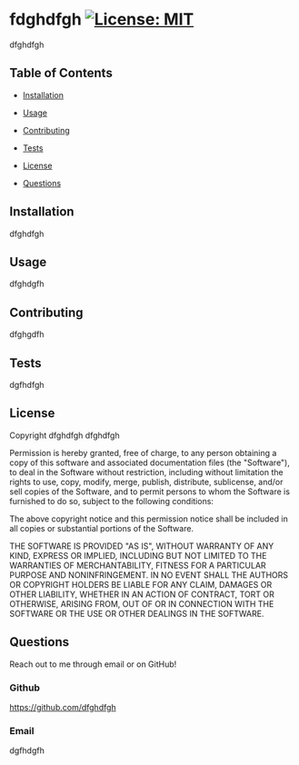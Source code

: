 # fdghdfgh [![License: MIT](https://img.shields.io/badge/License-MIT-yellow.svg)](https://opensource.org/licenses/MIT)

dfghdfgh

## Table of Contents

* [Installation](#installation)

* [Usage](#usage)

* [Contributing](#contributing)

* [Tests](#tests)

* [License](#license)

* [Questions](#questions)

## Installation

dfghdfgh

## Usage

dfghdgfh

## Contributing

dfghgdfh

## Tests

dgfhdfgh

## License

Copyright dfghdfgh dfghdfgh

Permission is hereby granted, free of charge, to any person obtaining a copy of this software and associated documentation files (the "Software"), to deal in the Software without restriction, including without limitation the rights to use, copy, modify, merge, publish, distribute, sublicense, and/or sell copies of the Software, and to permit persons to whom the Software is furnished to do so, subject to the following conditions:

The above copyright notice and this permission notice shall be included in all copies or substantial portions of the Software.

THE SOFTWARE IS PROVIDED "AS IS", WITHOUT WARRANTY OF ANY KIND, EXPRESS OR IMPLIED, INCLUDING BUT NOT LIMITED TO THE WARRANTIES OF MERCHANTABILITY, FITNESS FOR A PARTICULAR PURPOSE AND NONINFRINGEMENT. IN NO EVENT SHALL THE AUTHORS OR COPYRIGHT HOLDERS BE LIABLE FOR ANY CLAIM, DAMAGES OR OTHER LIABILITY, WHETHER IN AN ACTION OF CONTRACT, TORT OR OTHERWISE, ARISING FROM, OUT OF OR IN CONNECTION WITH THE SOFTWARE OR THE USE OR OTHER DEALINGS IN THE SOFTWARE.

## Questions

Reach out to me through email or on GitHub!

### Github

https://github.com/dfghdfgh

### Email

dgfhdgfh
